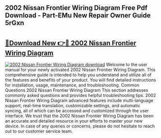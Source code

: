 ## 2002 Nissan Frontier Wiring Diagram Free Pdf Download - Part-EMu New Repair Owner Guide 5rGxn

# <h2><a href="http://dfql3xl.blite.top/?on=2002+Nissan+Frontier+Wiring+Diagram">🔗Download New 👉🔴 2002 Nissan Frontier Wiring Diagram</a></h2>

[![2002 Nissan Frontier Wiring Diagram download](https://i.imgur.com/lujVjoI.png)](http://dfql3xl.blite.top/?on=2002+Nissan+Frontier+Wiring+Diagram)
Welcome to the user manual for your newly activated 2002 Nissan Frontier Wiring Diagram. This comprehensive guide is intended to help you understand and utilize all of the features and benefits of your product. You will find detailed instructions for installation, usage, maintenance, and troubleshooting. Common Questions 2002 Nissan Frontier Wiring Diagram This section addresses commonly asked questions and provides helpful troubleshooting tips. 2002 Nissan Frontier Wiring Diagram advanced features include multi-language support, real-time translation, customizable settings, and automatic syncing, all of which can be accessed and customized through the user interface. We trust that the 2002 Nissan Frontier Wiring Diagram has been an accurate and detailed resource in your efforts to master your new device. In case of any queries or concerns, please do not hesitate to reach out to our customer service team.
